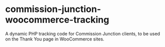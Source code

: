 # commission-junction-woocommerce-tracking
A dynamic PHP tracking code for Commission Junction clients, to be used on the Thank You page in WooCommerce sites.
